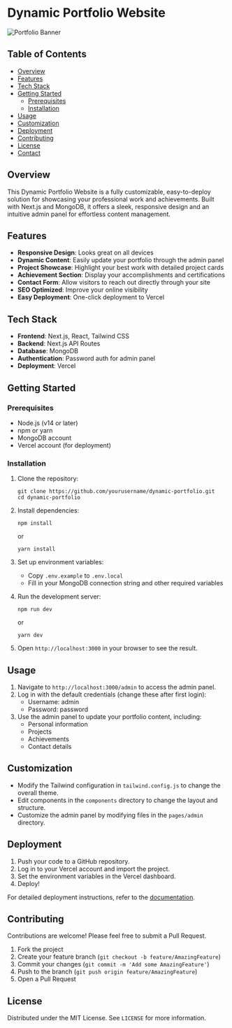 # Dynamic Portfolio Website

![Portfolio Banner](https://github.com/user-attachments/assets/613f1b3a-99b2-411d-885d-076337ee5b98)

## Table of Contents
- [Overview](#overview)
- [Features](#features)
- [Tech Stack](#tech-stack)
- [Getting Started](#getting-started)
  - [Prerequisites](#prerequisites)
  - [Installation](#installation)
- [Usage](#usage)
- [Customization](#customization)
- [Deployment](#deployment)
- [Contributing](#contributing)
- [License](#license)
- [Contact](#contact)

## Overview

This Dynamic Portfolio Website is a fully customizable, easy-to-deploy solution for showcasing your professional work and achievements. Built with Next.js and MongoDB, it offers a sleek, responsive design and an intuitive admin panel for effortless content management.

## Features

- **Responsive Design**: Looks great on all devices
- **Dynamic Content**: Easily update your portfolio through the admin panel
- **Project Showcase**: Highlight your best work with detailed project cards
- **Achievement Section**: Display your accomplishments and certifications
- **Contact Form**: Allow visitors to reach out directly through your site
- **SEO Optimized**: Improve your online visibility
- **Easy Deployment**: One-click deployment to Vercel

## Tech Stack

- **Frontend**: Next.js, React, Tailwind CSS
- **Backend**: Next.js API Routes
- **Database**: MongoDB
- **Authentication**: Password auth for admin panel
- **Deployment**: Vercel

## Getting Started

### Prerequisites

- Node.js (v14 or later)
- npm or yarn
- MongoDB account
- Vercel account (for deployment)

### Installation

1. Clone the repository:
   ```
   git clone https://github.com/yourusername/dynamic-portfolio.git
   cd dynamic-portfolio
   ```

2. Install dependencies:
   ```
   npm install
   ```
   or
   ```
   yarn install
   ```

3. Set up environment variables:
   - Copy `.env.example` to `.env.local`
   - Fill in your MongoDB connection string and other required variables

4. Run the development server:
   ```
   npm run dev
   ```
   or
   ```
   yarn dev
   ```

5. Open `http://localhost:3000` in your browser to see the result.

## Usage

1. Navigate to `http://localhost:3000/admin` to access the admin panel.
2. Log in with the default credentials (change these after first login):
   - Username: admin
   - Password: password
3. Use the admin panel to update your portfolio content, including:
   - Personal information
   - Projects
   - Achievements
   - Contact details

## Customization

- Modify the Tailwind configuration in `tailwind.config.js` to change the overall theme.
- Edit components in the `components` directory to change the layout and structure.
- Customize the admin panel by modifying files in the `pages/admin` directory.

## Deployment

1. Push your code to a GitHub repository.
2. Log in to your Vercel account and import the project.
3. Set the environment variables in the Vercel dashboard.
4. Deploy!

For detailed deployment instructions, refer to the [documentation](./docs/deployment.md).

## Contributing

Contributions are welcome! Please feel free to submit a Pull Request.

1. Fork the project
2. Create your feature branch (`git checkout -b feature/AmazingFeature`)
3. Commit your changes (`git commit -m 'Add some AmazingFeature'`)
4. Push to the branch (`git push origin feature/AmazingFeature`)
5. Open a Pull Request

## License

Distributed under the MIT License. See `LICENSE` for more information.


